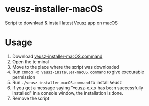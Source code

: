 # veusz-installer-macOS
Script to download &amp; install latest Veusz app on macOS

# Usage
1. Download [veusz-installer-macOS.command](https://github.com/korintje/veusz-installer-macOS/releases/download/v0.0.1/veusz-installer-macOS.command)
2. Open the terminal
3. Move to the place where the script was downloaded
4. Run `chmod +x veusz-installer-macOS.command` to give executable permission
5. Run `./veusz-installer-macOS.command` to install Veusz
6. If you get a message saying "veusz-x.x.x has been successfully installed" in a console window, the installation is done.
7. Remove the script
